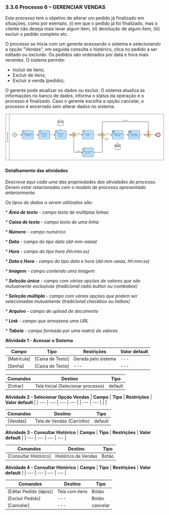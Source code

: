 ### 3.3.6 Processo 6 – GERENCIAR VENDAS

Este processo tem o objetivo de alterar um pedido já finalizado em situações, como por exemplo, (i) em que o pedido já foi finalizado, mas o cliente não deseja mais levar algum item, (ii) devolução de algum item, (iii) excluir o pedido completo etc.

O processo se inicia com um gerente acessando o sistema e selecionando a opção "Vendas", em seguida consulta o histórico, clica no pedido a ser editado ou excluído. Os pedidos são ordenados por data e hora mais recentes. O sistema permite:
* Incluir de itens;
* Excluir de itens;
* Excluir a venda (pedido);

O gerente pode atualizar os dados ou excluir. O sistema atualiza as informações no banco de dados, informa o status da operação e o processo é finalizado. Caso o gerente escolha a opção cancelar, o processo é encerrado sem alterar dados no sistema.

![Gerenciar Vendas](../images/06-gerenciar-vendas.png "Gerenciar Vendas.")

#### Detalhamento das atividades

_Descreva aqui cada uma das propriedades das atividades do processo. 
Devem estar relacionadas com o modelo de processo apresentado anteriormente._

_Os tipos de dados a serem utilizados são:_

_* **Área de texto** - campo texto de múltiplas linhas_

_* **Caixa de texto** - campo texto de uma linha_

_* **Número** - campo numérico_

_* **Data** - campo do tipo data (dd-mm-aaaa)_

_* **Hora** - campo do tipo hora (hh:mm:ss)_

_* **Data e Hora** - campo do tipo data e hora (dd-mm-aaaa, hh:mm:ss)_

_* **Imagem** - campo contendo uma imagem_

_* **Seleção única** - campo com várias opções de valores que são mutuamente exclusivas (tradicional radio button ou combobox)_

_* **Seleção múltipla** - campo com várias opções que podem ser selecionadas mutuamente (tradicional checkbox ou listbox)_

_* **Arquivo** - campo de upload de documento_

_* **Link** - campo que armazena uma URL_

_* **Tabela** - campo formado por uma matriz de valores_

**Atividade 1 - Acessar o Sistema**

| **Campo**       | **Tipo**         | **Restrições**      | **Valor default** |
| ---             | ---              | ---                 | ---               |
| [Matrícula]     | [Caixa de Texto] | Gerada pelo sistema | ---     |
| [Senha]         | [Caixa de Texto] | --- | ---     |

| **Comandos**    |  **Destino**     | **Tipo**                 |
| ---             | ---              | ---                      |
| [Entrar]        | Tela Inicial (Selecionar processo)     | default      |


**Atividade 2 - Selecionar Opção Vendas**
| **Campo**       | **Tipo**         | **Restrições** | **Valor default** |
| ---             | ---              | ---            | ---               |
| --- | ---  |                |                   |

| **Comandos**       |  **Destino**                   | **Tipo**            |
| ---                | ---                            | ---                 |
| [Vendas]           | Tela de Vendas (Carrinho) | default  |


**Atividade 3 - Consultar Histórico**
| **Campo**       | **Tipo**         | **Restrições** | **Valor default** |
| ---             | ---              | ---            | ---               |

| **Comandos**         |  **Destino**                   | **Tipo**            |
| ---                  | ---                            | ---                 |
| [Consultar Histórico]| Histórico de Vendas |  Botão  |


**Atividade 4 - Consultar Histórico**
| **Campo**       | **Tipo**         | **Restrições** | **Valor default** |
| ---             | ---              | ---            | ---               |

| **Comandos**         |  **Destino**                   | **Tipo**            |
| ---                  | ---                            | ---                 |
| [Editar Pedido (lápis)] | Tela com itens              |  Botão  |
| [Excluir Pedido] | ---              |  Botão  |
| [Cancelar]       | ---              |  cancelar  |


